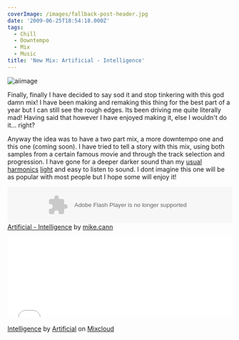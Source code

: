 ```yaml
---
coverImage: /images/fallback-post-header.jpg
date: '2009-06-25T18:54:18.000Z'
tags:
  - Chill
  - Downtempo
  - Mix
  - Music
title: 'New Mix: Artificial - Intelligence'
---
```


![aiimage](https://mikecann.co.uk/wp-content/uploads/2009/06/aiimage.gif "aiimage")

Finally, finally I have decided to say sod it and stop tinkering with this god damn mix! I have been making and remaking this thing for the best part of a year but I can still see the rough edges. Its been driving me quite literally mad! Having said that however I have enjoyed making it, else I wouldn't do it... right?

<!-- more -->

Anyway the idea was to have a two part mix, a more downtempo one and this one (coming soon). I have tried to tell a story with this mix, using both samples from a certain famous movie and through the track selection and progression. I have gone for a deeper darker sound than my [usual](https://www.mikecann.co.uk/?p=87) [harmonics](https://www.mikecann.co.uk/?p=113) [light](https://www.mikecann.co.uk/?p=210) and easy to listen to sound. I dont imagine this one will be as popular with most people but I hope some will enjoy it!

<object height="81" width="100%"> <param name="movie" value="https://player.soundcloud.com/player.swf?url=http%3A%2F%2Fapi.soundcloud.com%2Ftracks%2F29692245"></param> <param name="allowscriptaccess" value="always"></param> <embed allowscriptaccess="always" height="81" src="https://player.soundcloud.com/player.swf?url=http%3A%2F%2Fapi.soundcloud.com%2Ftracks%2F29692245" type="application/x-shockwave-flash" width="100%"></embed> </object> <span>[Artificial - Intelligence](https://soundcloud.com/mike-cann/artificial-intelligence) by [mike.cann](https://soundcloud.com/mike-cann)</span>

<iframe width="100%" height="180" src="//www.mixcloud.com/widget/iframe/?feed=http%3A%2F%2Fwww.mixcloud.com%2Fmikeysee%2Fintelligence%2F&amp;embed_type=widget_standard&amp;embed_uuid=12f33318-2728-401e-918e-f99f721c54de&amp;hide_tracklist=1&amp;hide_cover=1" frameborder="0"></iframe><div style="clear: both; height: 3px; width: auto;"></div>

[Intelligence](https://www.mixcloud.com/mikeysee/intelligence/?utm_source=widget&amp;utm_medium=web&amp;utm_campaign=base_links&amp;utm_term=resource_link)<span> by </span>[Artificial](https://www.mixcloud.com/mikeysee/?utm_source=widget&amp;utm_medium=web&amp;utm_campaign=base_links&amp;utm_term=profile_link)<span> on </span>[ Mixcloud](https://www.mixcloud.com/?utm_source=widget&utm_medium=web&utm_campaign=base_links&utm_term=homepage_link)

<div style="clear: both; height: 3px; width: auto;"></div>
